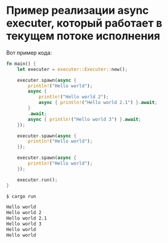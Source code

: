 # Пример реализации async executer, который работает в текущем потоке исполнения

Вот пример кода:

```rust
fn main() {
    let executer = executer::Executer::new();

    executer.spawn(async {
        println!("Hello world");
        async {
            println!("Hello world 2");
            async { println!("Hello world 2.1") }.await;
        }
        .await;
        async { println!("Hello world 3") }.await;
    });

    executer.spawn(async {
        println!("Hello world");
    });

    executer.spawn(async {
        println!("Hello world");
    });

    executer.run();
}
```

```sh
$ cargo run

Hello world
Hello world 2
Hello world 2.1
Hello world 3
Hello world
Hello world
```
